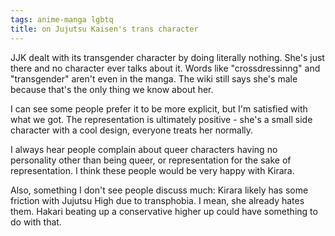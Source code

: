 ```yaml
---
tags: anime-manga lgbtq
title: on Jujutsu Kaisen's trans character
---
```


JJK dealt with its transgender character by doing literally nothing. She's just there and no character ever talks about it. Words like "crossdressinng" and "transgender" aren't even in the manga. The wiki still says she's male because that's the only thing we know about her.

I can see some people prefer it to be more explicit, but I'm satisfied with what we got. The representation is ultimately positive - she's a small side character with a cool design, everyone treats her normally.

I always hear people complain about queer characters having no personality other than being queer, or representation for the sake of representation. I think these people would be very happy with Kirara.

Also, something I don't see people discuss much: Kirara likely has some friction with Jujutsu High due to transphobia. I mean, she already hates them. Hakari beating up a conservative higher up could have something to do with that.
